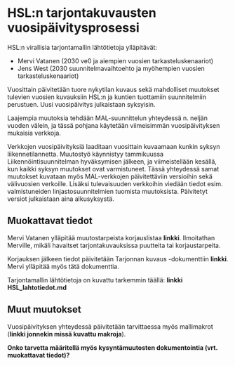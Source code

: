 # HSL:n tarjontakuvausten vuosipäivitysprosessi

HSL:n virallisia tarjontamallin lähtötietoja ylläpitävät:
* Mervi Vatanen (2030 ve0 ja aiempien vuosien tarkasteluskenaariot)
* Jens West (2030 suunnitelmavaihtoehto ja myöhempien vuosien tarkasteluskenaariot)

Vuosittain päivitetään tuore nykytilan kuvaus sekä mahdolliset muutokset tulevien vuosien kuvauksiin HSL:n ja kuntien tuottamiin suunnitelmiin perustuen. Uusi vuosipäivitys julkaistaan syksyisin.

Laajempia muutoksia tehdään MAL-suunnittelun yhteydessä n. neljän vuoden välein, ja tässä pohjana käytetään viimeisimmän vuosipäivityksen mukaisia verkkoja.

Verkkojen vuosipäivityksiä laaditaan vuosittain kuvaamaan kunkin syksyn liikennetilannetta. Muutostyö käynnistyy tammikuussa Liikennöintisuunnitelman hyväksymisen jälkeen, ja viimeistellään kesällä, kun kaikki syksyn muutokset ovat varmistuneet. Tässä yhteydessä samat muutokset kuvataan myös MAL-verkkojen päivitettäviin versioihin sekä välivuosien verkoille. Lisäksi tulevaisuuden verkkoihin viedään tiedot esim. valmistuneiden linjastosuunnitelmien tuomista muutoksista. Päivitetyt versiot julkaistaan aina alkusyksystä. 

## Muokattavat tiedot

Mervi Vatanen ylläpitää muutostarpeista korjauslistaa **linkki**. Ilmoitathan Merville, mikäli havaitset tarjontakuvauksissa puutteita tai korjaustarpeita.

Korjauksen jälkeen tiedot päivitetään Tarjonnan kuvaus -dokumenttiin **linkki**. Mervi ylläpitää myös tätä dokumenttia.

Tarjontamallin lähtötietoja on kuvattu tarkemmin täällä: **linkki HSL_lahtotiedot.md**

## Muut muutokset

Vuosipäivityksen yhteydessä päivitetään tarvittaessa myös mallimakrot (**linkki jonnekin missä kuvattu makroja**).

**Onko tarvetta määritellä myös kysyntämuutosten dokumentointia (vrt. muokattavat tiedot)?**
